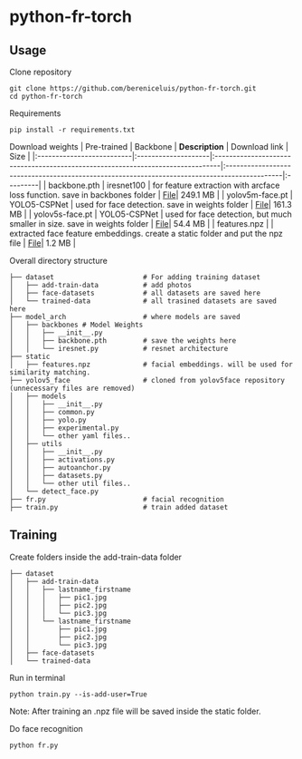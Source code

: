 # python-fr-torch

## Usage
Clone repository
```
git clone https://github.com/bereniceluis/python-fr-torch.git
cd python-fr-torch
```  

Requirements
```
pip install -r requirements.txt
```

Download weights
| Pre-trained               | Backbone            | **Description**                                                                | Download link                                                                                | Size     |
|:--------------------------|:--------------------|:-------------------------------------------------------------------------------|:---------------------------------------------------------------------------------------------|:---------|
| backbone.pth              | iresnet100          | for feature extraction with arcface loss function. save in backbones folder    | [File](https://drive.google.com/file/d/1TVfnDTCYa1bS9Yat-h2SAos0qjAwN3vI/view?usp=drive_link)| 249.1 MB |
| yolov5m-face.pt           | YOLO5-CSPNet        | used for face detection. save in weights folder                                | [File](https://drive.google.com/file/d/1bP86MtZNFQ-c8dgYf_-UuGAthnzSdmFr/view?usp=drive_link)| 161.3 MB |
| yolov5s-face.pt           | YOLO5-CSPNet        | used for face detection, but much smaller in size. save in weights folder      | [File](https://drive.google.com/file/d/11oKjCKTVVTXqX5T9GJ9mdPAxCu9eZS2S/view?usp=drive_link)| 54.4 MB  |
| features.npz              |                     | extracted face feature embeddings. create a static folder and put the npz file | [File](https://drive.google.com/file/d/1axTRUC0_-NVKWkBseS66RKRZVYQQzmCQ/view?usp=drive_link)| 1.2 MB   |  

Overall directory structure

```
├── dataset                      # For adding training dataset
│   ├── add-train-data           # add photos
│   ├── face-datasets            # all datasets are saved here
│   └── trained-data             # all trasined datasets are saved here
├── model_arch                   # where models are saved
│   ├── backbones # Model Weights
│   │   ├── __init__.py
│   │   ├── backbone.pth         # save the weights here
│   │   └── iresnet.py           # resnet architecture
├── static
│   ├── features.npz             # facial embeddings. will be used for similarity matching.
├── yolov5_face                  # cloned from yolov5face repository (unnecessary files are removed)
│   ├── models
│   │   ├── __init__.py
│   │   ├── common.py
│   │   ├── yolo.py
│   │   ├── experimental.py
│   │   └── other yaml files..
│   ├── utils
│   │   ├── __init__.py
│   │   ├── activations.py
│   │   ├── autoanchor.py
│   │   ├── datasets.py
│   │   └── other util files..
│   └── detect_face.py
├── fr.py                        # facial recognition
├── train.py                     # train added dataset
```

## Training

Create folders inside the add-train-data folder
```
├── dataset                      
│   ├── add-train-data           
│   │   ├── lastname_firstname
│   │   │   ├── pic1.jpg
│   │   │   ├── pic2.jpg
│   │   │   └── pic3.jpg
│   │   └── lastname_firstname
│   │       ├── pic1.jpg
│   │       ├── pic2.jpg
│   │       └── pic3.jpg
│   ├── face-datasets
│   └── trained-data   
```
Run in terminal
```
python train.py --is-add-user=True
```
Note: After training an .npz file will be saved inside the static folder.  

Do face recognition
```
python fr.py
```

